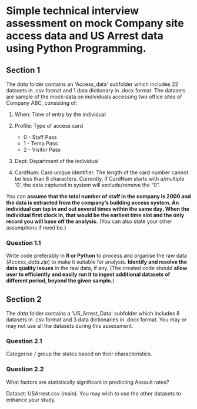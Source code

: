 # Simple technical interview assessment on mock Company site access data and US Arrest data using Python Programming.

## Section 1

The *data* folder contains an 'Access_data' subfolder which includes 22 datasets in .csv format and 1 data dictionary in .docx format. The datasets are sample of the mock-data on individuals accessing two office sites of Company ABC, consisting of:

1. When: Time of entry by the individual

2. Profile: Type of access card
    -	0 - Staff Pass
    -	1 - Temp Pass
    -	2 - Visitor Pass

3. Dept: Department of the individual

4. CardNum: Card unique identifier. The length of the card number cannot be less than 8 characters. Currently, if CardNum starts with a/multiple ‘0’, the data captured in system will exclude/remove the “0”.

You can **assume that the total number of staff in the company is 2000 and the data is extracted from the company’s building access system. An individual can tap in and out several times within the same day. When the individual first clock in, that would be the earliest time slot and the only record you will base off the analysis.** (You can also state your other assumptions if need be.)

### Question 1.1

Write code preferably in **R or Python** to process and organise the raw data (*Access_data.zip*) to make it suitable for analysis. **Identify and resolve the data quality issues** in the raw data, if any. (The created code should **allow user to efficiently and easily run it to ingest additional datasets of different period, beyond the given sample.**)

## Section 2

The *data* folder contains a 'US_Arrest_Data' subfolder which includes 8 datasets in .csv format and 3 data dictionaries in .docx format. You may or may not use all the datasets during this assessment.

### Question 2.1

Categorise / group the states based on their characteristics.

### Question 2.2

What factors are statistically significant in predicting Assault rates?

Dataset: USArrest.csv (main). You may wish to use the other datasets to enhance your study.